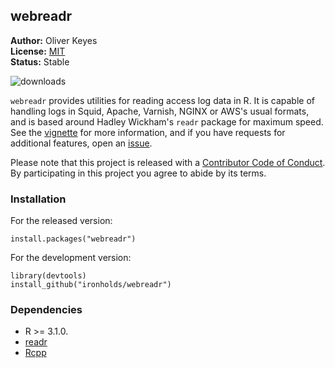 ## webreadr


__Author:__ Oliver Keyes<br/>
__License:__ [MIT](http://opensource.org/licenses/MIT)<br/>
__Status:__ Stable

![downloads](http://cranlogs.r-pkg.org/badges/grand-total/WikidataR)

<code>webreadr</code> provides utilities for reading access log data in R. It is capable of handling logs in
Squid, Apache, Varnish, NGINX or AWS's usual formats, and is based around Hadley Wickham's `readr` package for
maximum speed. See the [vignette](https://github.com/Ironholds/webtools/blob/master/vignettes/Introduction.Rmd)
for more information, and if you have requests for additional features, open an [issue](https://github.com/Ironholds/webtools/issues).

Please note that this project is released with a [Contributor Code of Conduct](https://github.com/Ironholds/webreadr/blob/master/CONDUCT.md). By participating in this project you agree to abide by its terms.

### Installation

For the released version:

    install.packages("webreadr")
    
For the development version:

    library(devtools)
    install_github("ironholds/webreadr")

### Dependencies
* R >= 3.1.0.
* [readr](https://github.com/hadley/readr)
* [Rcpp](http://cran.rstudio.com/web/packages/Rcpp/)
